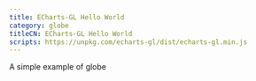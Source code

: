 ```yaml
---
title: ECharts-GL Hello World
category: globe
titleCN: ECharts-GL Hello World
scripts: https://unpkg.com/echarts-gl/dist/echarts-gl.min.js
---
```

A simple example of globe
